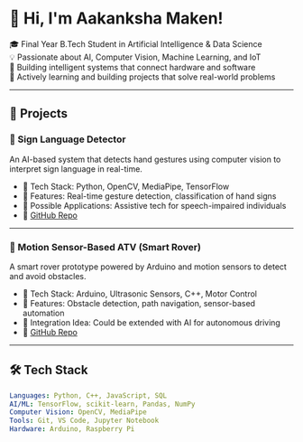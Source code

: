 # 👋 Hi, I'm Aakanksha Maken!

🎓 Final Year B.Tech Student in Artificial Intelligence & Data Science  
💡 Passionate about AI, Computer Vision, Machine Learning, and IoT  
🧠 Building intelligent systems that connect hardware and software  
🚀 Actively learning and building projects that solve real-world problems

---

## 💼 Projects

### 🤖 Sign Language Detector
An AI-based system that detects hand gestures using computer vision to interpret sign language in real-time.

- 🧠 Tech Stack: Python, OpenCV, MediaPipe, TensorFlow
- 🚀 Features: Real-time gesture detection, classification of hand signs
- 📸 Possible Applications: Assistive tech for speech-impaired individuals
- 🔗 [GitHub Repo](https://github.com/AakankshaMaken/sign-language-detector)

---

### 🚜 Motion Sensor-Based ATV (Smart Rover)
A smart rover prototype powered by Arduino and motion sensors to detect and avoid obstacles.

- 🔧 Tech Stack: Arduino, Ultrasonic Sensors, C++, Motor Control
- 🧭 Features: Obstacle detection, path navigation, sensor-based automation
- 🤖 Integration Idea: Could be extended with AI for autonomous driving
- 🔗 [GitHub Repo](https://github.com/AakankshaMaken/motion-sensor-atv)

---

## 🛠️ Tech Stack

```yaml
Languages: Python, C++, JavaScript, SQL  
AI/ML: TensorFlow, scikit-learn, Pandas, NumPy  
Computer Vision: OpenCV, MediaPipe  
Tools: Git, VS Code, Jupyter Notebook  
Hardware: Arduino, Raspberry Pi


